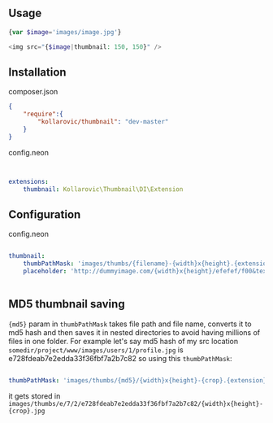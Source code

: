 Usage
------

```php
{var $image='images/image.jpg'}

<img src="{$image|thumbnail: 150, 150}" />

```

Installation
-------------

composer.json

```json
{
    "require":{
        "kollarovic/thumbnail": "dev-master"
    }
}

```

config.neon

```yaml


extensions:
	thumbnail: Kollarovic\Thumbnail\DI\Extension
```


Configuration
-------------

config.neon

```yaml

thumbnail:
	thumbPathMask: 'images/thumbs/{filename}-{width}x{height}.{extension}'
	placeholder: 'http://dummyimage.com/{width}x{height}/efefef/f00&text=Image+not+found'
    
```

MD5 thumbnail saving
--------------------
`{md5}` param in `thumbPathMask` takes file path and file name, converts it to md5 hash and then saves it in nested directories to avoid having millions of files in one folder. For example let's say md5 hash of my src location `somedir/project/www/images/users/1/profile.jpg` is e728fdeab7e2edda33f36fbf7a2b7c82 so using this `thumbPathMask`:

```yaml

thumbPathMask: 'images/thumbs/{md5}/{width}x{height}-{crop}.{extension}'

```

it gets stored in `images/thumbs/e/7/2/e728fdeab7e2edda33f36fbf7a2b7c82/{width}x{height}-{crop}.jpg`
